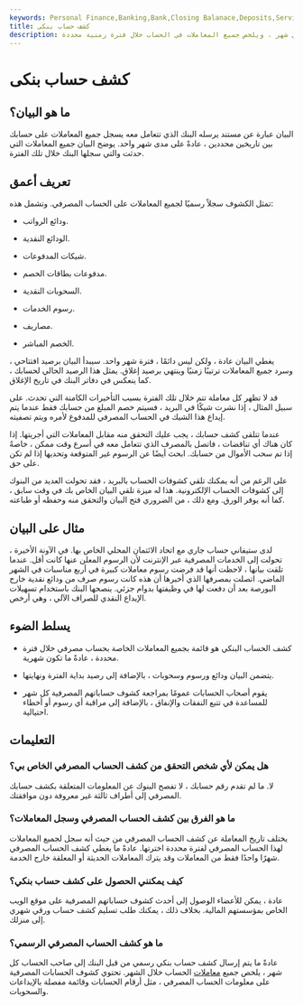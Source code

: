 ```yaml
---
keywords: Personal Finance,Banking,Bank,Closing Balanace,Deposits,Service Charges,Statement,Withdrawals
title: كشف حساب بنكى
description: كشف الحساب البنكي عبارة عن سجل يتم إرساله عادةً إلى صاحب الحساب كل شهر ، ويلخص جميع المعاملات في الحساب خلال فترة زمنية محددة.
---
```


# كشف حساب بنكى
## ما هو البيان؟

البيان عبارة عن مستند يرسله البنك الذي تتعامل معه يسجل جميع المعاملات على حسابك بين تاريخين محددين ، عادةً على مدى شهر واحد. يوضح البيان جميع المعاملات التي حدثت والتي سجلها البنك خلال تلك الفترة.

## تعريف أعمق

تمثل الكشوف سجلاً رسميًا لجميع المعاملات على الحساب المصرفي. وتشمل هذه:

- ودائع الرواتب.

- الودائع النقدية.

- شيكات المدفوعات.

- مدفوعات بطاقات الخصم.

- السحوبات النقدية.

- رسوم الخدمات.

- مصاريف.

- الخصم المباشر.

يغطي البيان عادة ، ولكن ليس دائمًا ، فترة شهر واحد. سيبدأ البيان برصيد افتتاحي ، وسرد جميع المعاملات ترتيبًا زمنيًا وينتهي برصيد إغلاق. يمثل هذا الرصيد الحالي لحسابك ، كما ينعكس في دفاتر البنك في تاريخ الإغلاق.

قد لا تظهر كل معاملة تتم خلال تلك الفترة بسبب التأخيرات الكامنة التي تحدث. على سبيل المثال ، إذا نشرت شيكًا في البريد ، فسيتم خصم المبلغ من حسابك فقط عندما يتم إيداع هذا الشيك في الحساب المصرفي للمدفوع لأمره ويتم تصفيته.

عندما تتلقى كشف حسابك ، يجب عليك التحقق منه مقابل المعاملات التي أجريتها. إذا كان هناك أي تناقضات ، فاتصل بالمصرف الذي تتعامل معه في أسرع وقت ممكن ، خاصةً إذا تم سحب الأموال من حسابك. ابحث أيضًا عن الرسوم غير المتوقعة وتحديها إذا لم تكن على حق.

على الرغم من أنه يمكنك تلقي كشوفات الحساب بالبريد ، فقد تحولت العديد من البنوك إلى كشوفات الحساب الإلكترونية. هذا له ميزة تلقي البيان الخاص بك في وقت سابق ، كما أنه يوفر الورق. ومع ذلك ، من الضروري فتح البيان والتحقق منه وحفظه أو طباعته.

## مثال على البيان

لدى ستيفاني حساب جاري مع اتحاد الائتمان المحلي الخاص بها. في الآونة الأخيرة ، تحولت إلى الخدمات المصرفية عبر الإنترنت لأن الرسوم المعلن عنها كانت أقل. عندما تلقت بيانها ، لاحظت أنها قد فرضت رسوم معاملات كبيرة في أربع مناسبات في الشهر الماضي. اتصلت بمصرفها الذي أخبرها أن هذه كانت رسوم صرف من ودائع نقدية خارج البورصة بعد أن دفعت لها في وظيفتها بدوام جزئي. ينصحها البنك باستخدام تسهيلات الإيداع النقدي للصراف الآلي ، وهي أرخص.

## يسلط الضوء

- كشف الحساب البنكي هو قائمة بجميع المعاملات الخاصة بحساب مصرفي خلال فترة محددة ، عادةً ما تكون شهرية.

- يتضمن البيان ودائع ورسوم وسحوبات ، بالإضافة إلى رصيد بداية الفترة ونهايتها.

- يقوم أصحاب الحسابات عمومًا بمراجعة كشوف حساباتهم المصرفية كل شهر للمساعدة في تتبع النفقات والإنفاق ، بالإضافة إلى مراقبة أي رسوم أو أخطاء احتيالية.

## التعليمات

### هل يمكن لأي شخص التحقق من كشف الحساب المصرفي الخاص بي؟

لا. ما لم تقدم رقم حسابك ، لا تفصح البنوك عن المعلومات المتعلقة بكشف حسابك المصرفي إلى أطراف ثالثة غير معروفة دون موافقتك.

### ما هو الفرق بين كشف الحساب المصرفي وسجل المعاملات؟

يختلف تاريخ المعاملة عن كشف الحساب المصرفي من حيث أنه سجل لجميع المعاملات لهذا الحساب المصرفي لفترة محددة اخترتها. عادةً ما يغطي كشف الحساب المصرفي شهرًا واحدًا فقط من المعاملات وقد يترك المعاملات الحديثة أو المعلقة خارج الخدمة.

### كيف يمكنني الحصول على كشف حساب بنكي؟

عادة ، يمكن للأعضاء الوصول إلى أحدث كشوف حساباتهم المصرفية على موقع الويب الخاص بمؤسستهم المالية. بخلاف ذلك ، يمكنك طلب تسليم كشف حساب ورقي شهري إلى منزلك.

### ما هو كشف الحساب المصرفي الرسمي؟

عادةً ما يتم إرسال كشف حساب بنكي رسمي من قبل البنك إلى صاحب الحساب كل شهر ، يلخص جميع [معاملات](/transaction) الحساب خلال الشهر. تحتوي كشوف الحسابات المصرفية على معلومات الحساب المصرفي ، مثل أرقام الحسابات وقائمة مفصلة بالإيداعات والسحوبات.

